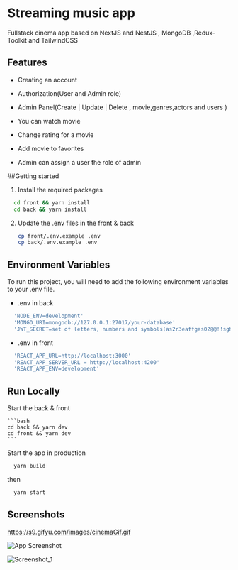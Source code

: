# Streaming music app

Fullstack cinema app based on NextJS and NestJS , MongoDB ,Redux-Toolkit and TailwindCSS

## Features

- Creating an account

- Authorization(User and Admin role)

- Admin Panel(Create | Update | Delete , movie,genres,actors and users )

- You can watch movie

- Change rating for a movie

- Add movie to favorites

- Admin can assign a user the role of admin



##Getting started

1. Install the required packages
```bash
  cd front && yarn install
  cd back && yarn install
```

2. Update the .env files in the front & back
    ```bash
    cp front/.env.example .env
    cp back/.env.example .env
    ```

## Environment Variables

To run this project, you will need to add the following environment variables to your .env file.

- .env in back
 ```bash
   'NODE_ENV=development'
   'MONGO_URI=mongodb://127.0.0.1:27017/your-database'
   'JWT_SECRET=set of letters, numbers and symbols(as2r3eaffgas02@@!!sghkl)'
 ```
- .env in front
 ```bash
   'REACT_APP_URL=http://localhost:3000'
   'REACT_APP_SERVER_URL = http://localhost:4200'
   'REACT_APP_ENV=development'
 ```

## Run Locally

Start the back & front
   
    ```bash
    cd back && yarn dev
    cd front && yarn dev
    ```



Start the app in production

```bash
  yarn build
```

then

```bash
  yarn start
```

## Screenshots 
https://s9.gifyu.com/images/cinemaGif.gif

![App Screenshot](https://s9.gifyu.com/images/cinemaGif.md.gif)

![Screenshot_1](https://user-images.githubusercontent.com/83369962/209805439-0792079b-606c-46f4-8fe4-e6b1bc38810a.png)

